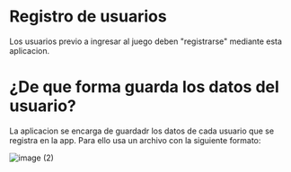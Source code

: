 # Registro de usuarios
Los usuarios previo a ingresar al juego deben "registrarse" mediante esta aplicacion.

# ¿De que forma guarda los datos del usuario?
La aplicacion se encarga de guardadr los datos de cada usuario que se registra en la app. Para ello usa un archivo con la siguiente formato:  

![image (2)](https://github.com/user-attachments/assets/c41a65b3-c8da-433b-a252-ebfd51d2cffc)
